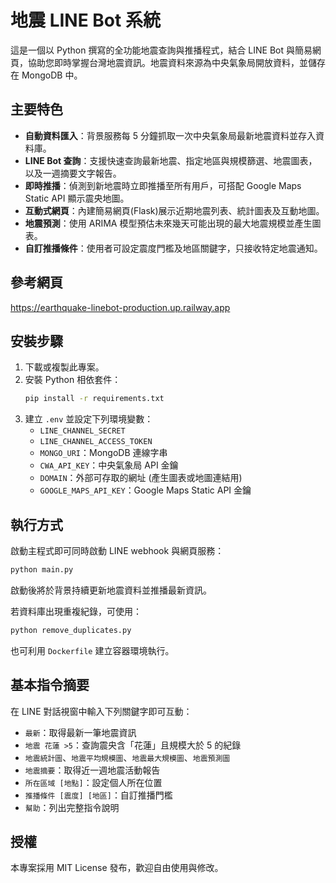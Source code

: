 # 地震 LINE Bot 系統

這是一個以 Python 撰寫的全功能地震查詢與推播程式，結合 LINE Bot 與簡易網頁，協助您即時掌握台灣地震資訊。地震資料來源為中央氣象局開放資料，並儲存在 MongoDB 中。

## 主要特色

- **自動資料匯入**：背景服務每 5 分鐘抓取一次中央氣象局最新地震資料並存入資料庫。
- **LINE Bot 查詢**：支援快速查詢最新地震、指定地區與規模篩選、地震圖表，以及一週摘要文字報告。
- **即時推播**：偵測到新地震時立即推播至所有用戶，可搭配 Google Maps Static API 顯示震央地圖。
- **互動式網頁**：內建簡易網頁(Flask)展示近期地震列表、統計圖表及互動地圖。
- **地震預測**：使用 ARIMA 模型預估未來幾天可能出現的最大地震規模並產生圖表。
- **自訂推播條件**：使用者可設定震度門檻及地區關鍵字，只接收特定地震通知。

## 參考網頁

https://earthquake-linebot-production.up.railway.app

## 安裝步驟

1. 下載或複製此專案。
2. 安裝 Python 相依套件：
   ```bash
   pip install -r requirements.txt
   ```
3. 建立 `.env` 並設定下列環境變數：
   - `LINE_CHANNEL_SECRET`
   - `LINE_CHANNEL_ACCESS_TOKEN`
   - `MONGO_URI`：MongoDB 連線字串
   - `CWA_API_KEY`：中央氣象局 API 金鑰
   - `DOMAIN`：外部可存取的網址 (產生圖表或地圖連結用)
   - `GOOGLE_MAPS_API_KEY`：Google Maps Static API 金鑰

## 執行方式

啟動主程式即可同時啟動 LINE webhook 與網頁服務：
```bash
python main.py
```
啟動後將於背景持續更新地震資料並推播最新資訊。

若資料庫出現重複紀錄，可使用：
```bash
python remove_duplicates.py
```

也可利用 `Dockerfile` 建立容器環境執行。

## 基本指令摘要

在 LINE 對話視窗中輸入下列關鍵字即可互動：
- `最新`：取得最新一筆地震資訊
- `地震 花蓮 >5`：查詢震央含「花蓮」且規模大於 5 的紀錄
- `地震統計圖`、`地震平均規模圖`、`地震最大規模圖`、`地震預測圖`
- `地震摘要`：取得近一週地震活動報告
- `所在區域 [地點]`：設定個人所在位置
- `推播條件 [震度] [地區]`：自訂推播門檻
- `幫助`：列出完整指令說明

## 授權

本專案採用 MIT License 發布，歡迎自由使用與修改。
